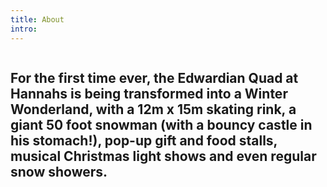 ```yaml
---
title: About
intro:
---
```


<div class="row">
  <div class="large-12 large-centered columns">
    <h2 class="text-center subheading--section">For the first time ever, the Edwardian Quad at Hannahs is being transformed into a Winter Wonderland, with a 12m x 15m skating rink, a giant 50 foot snowman (with a bouncy castle in his stomach!), pop-up gift and food stalls, musical Christmas light shows and even regular snow showers.</h2>
  </div>
</div>

